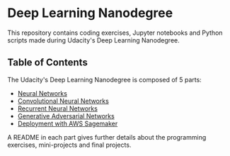 # Deep Learning Nanodegree
This repository contains coding exercises, Jupyter notebooks and Python scripts made during Udacity's Deep Learning Nanodegree.

## Table of Contents
The Udacity's Deep Learning Nanodegree is composed of 5 parts:
* [Neural Networks](https://github.com/ngthianhphuong/deep-learning-nanodegree/tree/master/neural-networks)
* [Convolutional Neural Networks](https://github.com/ngthianhphuong/deep-learning-nanodegree/tree/master/convolutional-neural-networks)
* [Recurrent Neural Networks](https://github.com/ngthianhphuong/deep-learning-nanodegree/tree/master/recurrent-neural-networks)
* [Generative Adversarial Networks](https://github.com/ngthianhphuong/deep-learning-nanodegree/tree/master/generative-adversarial-networks)
* [Deployment with AWS Sagemaker](https://github.com/ngthianhphuong/deep-learning-nanodegree/tree/master/deployment-with-aws-sagemaker)

A README in each part gives further details about the programming exercises, mini-projects and final projects.
